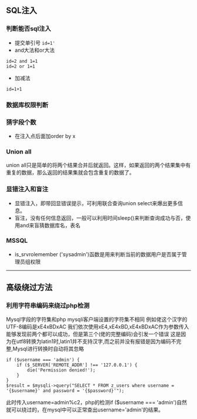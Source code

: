 ## SQL注入
### 判断能否sql注入
* 提交单引号 ```id=1'```
* and大法和or大法 
```
id=2 and 1=1
id=2 or 1=1 
```
* 加减法
```
id=1+1
```
### 数据库权限判断

### 猜字段个数
* 在注入点后面加order by x
### Union all
union all只是简单的将两个结果合并后就返回。这样，如果返回的两个结果集中有重复的数据，那么返回的结果集就会包含重复的数据了。

### 显错注入和盲注
*  显错注入，即带回显错误提示，可利用联合查询union select来爆出更多信息。
*  盲注，没有任何信息返回，一般可以利用时间sleep()来判断查询成功与否，使用and来盲猜数据库名，表名
### MSSQL
*  is_srvrolemember ('sysadmin')函数是用来判断当前的数据用户是否属于管理员组权限
---
## 高级绕过方法
### 利用字符串编码来绕过php检测
Mysql字段的字符集和php mysqli客户端设置的字符集不相同
例如佬这个汉字的UTF-8编码是xE4xBDxAC
我们依次使用xE4,xE4xBD,xE4xBDxAC作为参数传入
能够发现前两个都可以成功，但是第三个(佬的完整编码)会引发一个错误
这是因为在utf8转换为latin1时,latin1并不支持汉字,而之前并没有报错是因为编码不完整,Mysql进行转换时自动将其忽略
```
if ($username === 'admin') {
    if ($_SERVER['REMOTE_ADDR'] !== '127.0.0.1') {
        die('Permission denied!');
    }
}
$result = $mysqli->query("SELECT * FROM z_users where username = '{$username}' and password = '{$password}'");
```
此时传入username=admin%c2，php的检测if ($username === 'admin')自然就可以绕过的，在mysql中可以正常查出username='admin'的结果。